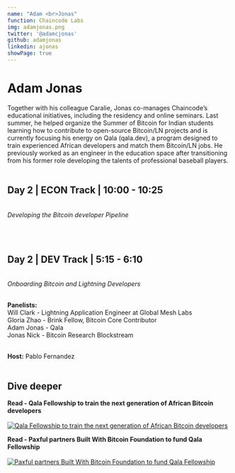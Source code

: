 ```yaml
---
name: "Adam <br>Jonas"
function: Chaincode Labs
img: adamjonas.png
twitter: '@adamcjonas'
github: adamjonas
linkedin: ajonas
showPage: true
---
```


# Adam Jonas
 
Together with his colleague Caralie, Jonas co-manages Chaincode’s educational initiatives, including the residency and online seminars. Last summer, he helped organize the Summer of Bitcoin for Indian students learning how to contribute to open-source Bitcoin/LN projects and is currently focusing his energy on Qala (qala.dev), a program designed to train experienced African developers and match them Bitcoin/LN jobs. He previously worked as an engineer in the education space after transitioning from his former role developing the talents of professional baseball players. 
<br><br>

## Day 2 | ECON Track | 10:00 - 10:25
<br>
<i>Developing the Bitcoin developer Pipeline</i><br><br>
<br><br>

## Day 2 | DEV Track | 5:15 - 6:10

<br>
<i>Onboarding Bitcoin and Lightning Developers</i><br><br>

<b>Panelists:</b><br>
Will Clark - Lightning Application Engineer at Global Mesh Labs<br>
Gloria Zhao - Brink Fellow, Bitcoin Core Contributor<br>
Adam Jonas - Qala<br>
Jonas Nick - Bitcoin Research Blockstream<br><br>

<b>Host:</b> Pablo Fernandez
<br><br>

## Dive deeper


<div class="grid grid-cols-1 md:grid-cols-2 gap-5">
<div class="p-3 my-2">

**Read - Qala Fellowship to train the next generation of African Bitcoin developers** <br><br>
[ ![Qala Fellowship to train the next generation of African Bitcoin developers](/2022/content/adam_qala.png)](https://www.benjamindada.com/qala-fellowship-to-train-the-next-generation-of-african-bitcoin-developers/)
</div>

<div class="p-3 my-2">

**Read - Paxful partners Built With Bitcoin Foundation to fund Qala Fellowship** <br><br>
[ ![Paxful partners Built With Bitcoin Foundation to fund Qala Fellowship](/2022/content/adam_paxful.png)](https://www.vanguardngr.com/2021/10/paxful-partners-built-with-bitcoin-foundation-to-fund-qala-fellowship/)
</div>

</div>

<br>







